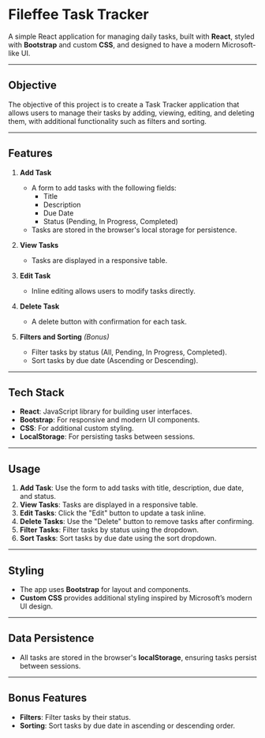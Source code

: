 # Fileffee Task Tracker

A simple React application for managing daily tasks, built with **React**, styled with **Bootstrap** and custom **CSS**, and designed to have a modern Microsoft-like UI.

---

## Objective

The objective of this project is to create a Task Tracker application that allows users to manage their tasks by adding, viewing, editing, and deleting them, with additional functionality such as filters and sorting.

---

## Features

1. **Add Task**

   - A form to add tasks with the following fields:
     - Title
     - Description
     - Due Date
     - Status (Pending, In Progress, Completed)
   - Tasks are stored in the browser's local storage for persistence.

2. **View Tasks**

   - Tasks are displayed in a responsive table.

3. **Edit Task**

   - Inline editing allows users to modify tasks directly.

4. **Delete Task**

   - A delete button with confirmation for each task.

5. **Filters and Sorting** _(Bonus)_
   - Filter tasks by status (All, Pending, In Progress, Completed).
   - Sort tasks by due date (Ascending or Descending).

---

## Tech Stack

- **React**: JavaScript library for building user interfaces.
- **Bootstrap**: For responsive and modern UI components.
- **CSS**: For additional custom styling.
- **LocalStorage**: For persisting tasks between sessions.

---

## Usage

1. **Add Task**: Use the form to add tasks with title, description, due date, and status.
2. **View Tasks**: Tasks are displayed in a responsive table.
3. **Edit Tasks**: Click the "Edit" button to update a task inline.
4. **Delete Tasks**: Use the "Delete" button to remove tasks after confirming.
5. **Filter Tasks**: Filter tasks by status using the dropdown.
6. **Sort Tasks**: Sort tasks by due date using the sort dropdown.

---

## Styling

- The app uses **Bootstrap** for layout and components.
- **Custom CSS** provides additional styling inspired by Microsoft’s modern UI design.

---

## Data Persistence

- All tasks are stored in the browser's **localStorage**, ensuring tasks persist between sessions.

---

## Bonus Features

- **Filters**: Filter tasks by their status.
- **Sorting**: Sort tasks by due date in ascending or descending order.
